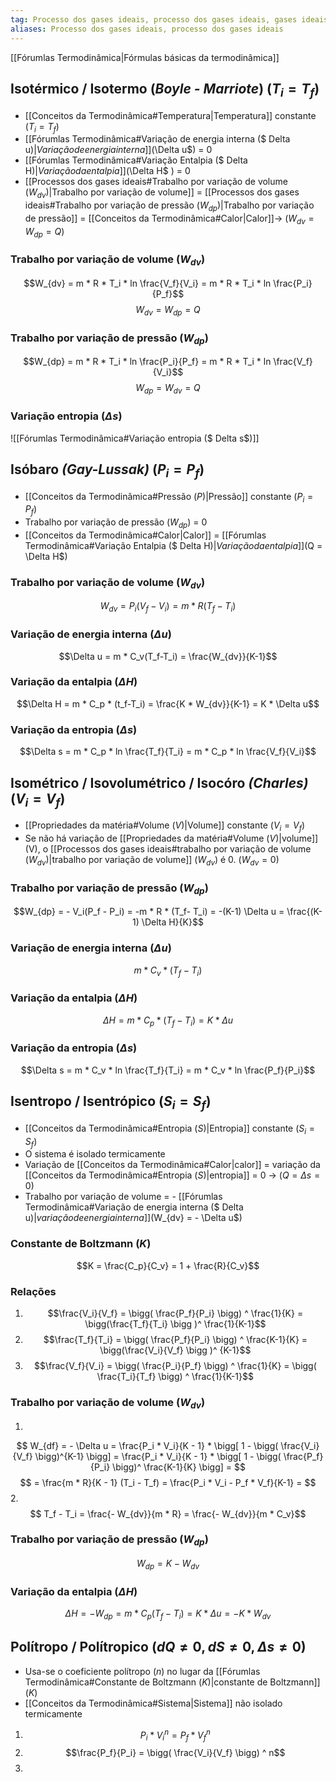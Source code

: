 ```yaml
---
tag: Processo dos gases ideais, processo dos gases ideais, gases ideais
aliases: Processo dos gases ideais, processo dos gases ideais
---
```


[[Fórumlas Termodinâmica|Fórmulas básicas da termodinâmica]]

## Isotérmico / Isotermo (*Boyle - Marriote*) ($T_i=T_f$)
- [[Conceitos da Termodinâmica#Temperatura|Temperatura]] constante ($T_i=T_f$)
- [[Fórumlas Termodinâmica#Variação de energia interna ($ Delta u$)|Variação de energia interna]] ($\Delta u$) = 0
- [[Fórumlas Termodinâmica#Variação Entalpia ($ Delta H$)|Variação da entalpia]] ($\Delta H$ ) = 0
- [[Processos dos gases ideais#Trabalho por variação de volume ($W_{dv}$)|Trabalho por variação de volume]] = [[Processos dos gases ideais#Trabalho por variação de pressão ($W_{dp}$)|Trabalho por variação de pressão]] = [[Conceitos da Termodinâmica#Calor|Calor]]-> ($W_{dv}=W_{dp}=Q$) 

### Trabalho por variação de volume ($W_{dv}$)
$$W_{dv} = m * R * T_i * ln \frac{V_f}{V_i} = m * R * T_i * ln \frac{P_i}{P_f}$$
$$W_{dv} = W_{dp} = Q$$

### Trabalho por variação de pressão ($W_{dp}$)
$$W_{dp} = m * R * T_i * ln \frac{P_i}{P_f} = m * R * T_i * ln \frac{V_f}{V_i}$$
$$W_{dp} = W_{dv} = Q$$
### Variação entropia ($\Delta s$)
![[Fórumlas Termodinâmica#Variação entropia ($ Delta s$)]]

## Isóbaro *(Gay-Lussak)* ($P_i = P_f$)
- [[Conceitos da Termodinâmica#Pressão ($P$)|Pressão]] constante ($P_i=P_f$)
- Trabalho por variação de pressão ($W_{dp}$) = 0
- [[Conceitos da Termodinâmica#Calor|Calor]] = [[Fórumlas Termodinâmica#Variação Entalpia ($ Delta H$)|Variação da entalpia]] ($Q = \Delta H$)

### Trabalho por variação de volume ($W_{dv}$)
$$W_{dv} = P_i(V_f-V_i) = m * R(T_f-T_i)$$

### Variação de energia interna ($\Delta u$)
$$\Delta u = m * C_v(T_f-T_i) = \frac{W_{dv}}{K-1}$$

### Variação da entalpia ($\Delta H$)
$$\Delta H = m * C_p * (t_f-T_i) = \frac{K * W_{dv}}{K-1} = K * \Delta u$$

### Variação da entropia ($\Delta s$)
$$\Delta s = m * C_p * ln \frac{T_f}{T_i} = m * C_p * ln \frac{V_f}{V_i}$$

## Isométrico / Isovolumétrico / Isocóro *(Charles)* ($V_i=V_f$)
- [[Propriedades da matéria#Volume ($V$)|Volume]] constante ($V_i=V_f$)
- Se não há variação de [[Propriedades da matéria#Volume ($V$)|volume]] (V), o [[Processos dos gases ideais#trabalho por variação de volume ($W_{dv}$)|trabalho por variação de volume]] ($W_{dv}$) é 0. ($W_{dv} = 0$)

### Trabalho por variação de pressão ($W_{dp}$)
$$W_{dp} = - V_i(P_f - P_i) = -m * R * (T_f- T_i) = -(K-1) \Delta u = \frac{(K-1) \Delta H}{K}$$

### Variação de energia interna ($\Delta u$)
$$m * C_v * (T_f - T_i)$$

### Variação da entalpia ($\Delta H$)
$$\Delta H = m * C_p * (T_f - T_i) = K * \Delta u$$

### Variação da entropia ($\Delta s$)
$$\Delta s = m * C_v * ln \frac{T_f}{T_i} = m * C_v * ln \frac{P_f}{P_i}$$

## Isentropo / Isentrópico ($S_i = S_f$)
- [[Conceitos da Termodinâmica#Entropia ($S$)|Entropia]] constante ($S_i = S_f$)
- O sistema é isolado termicamente
- Variação de [[Conceitos da Termodinâmica#Calor|calor]] = variação da [[Conceitos da Termodinâmica#Entropia ($S$)|entropia]] = 0 -> ($Q = \Delta s = 0$)
- Trabalho por variação de volume = - [[Fórumlas Termodinâmica#Variação de energia interna ($ Delta u$)|variação de energia interna]] ($W_{dv} = - \Delta u$)

### Constante de Boltzmann ($K$) 
$$K = \frac{C_p}{C_v} = 1 + \frac{R}{C_v}$$
### Relações
1. $$\frac{V_i}{V_f} = \bigg( \frac{P_f}{P_i} \bigg) ^ \frac{1}{K} = \bigg(\frac{T_f}{T_i} \bigg )^ \frac{1}{K-1}$$
2. $$\frac{T_f}{T_i} = \bigg( \frac{P_f}{P_i} \bigg) ^ \frac{K-1}{K} = \bigg(\frac{V_i}{V_f} \bigg )^ {K-1}$$
3. $$\frac{V_f}{V_i} = \bigg( \frac{P_i}{P_f} \bigg) ^ \frac{1}{K} = \bigg( \frac{T_i}{T_f} \bigg) ^ \frac{1}{K-1}$$
### Trabalho por variação de volume ($W_{dv}$)
1. 
$$ W_{df} = - \Delta u =  
\frac{P_i * V_i}{K - 1} * \bigg[ 1 - \bigg( \frac{V_i}{V_f} \bigg)^{K-1} \bigg] = 
\frac{P_i * V_i}{K - 1} * \bigg[ 1 - \bigg( \frac{P_f}{P_i} \bigg)^ \frac{K-1}{K} \bigg] =
$$ 
$$
= \frac{m * R}{K - 1} (T_i - T_f) = 
\frac{P_i * V_i - P_f * V_f}{K-1} = 
$$
2. $$ T_f - T_i = \frac{- W_{dv}}{m * R} = \frac{- W_{dv}}{m * C_v}$$
###  Trabalho por variação de pressão ($W_{dp}$)
$$W_{dp} = K - W_{dv}$$

### Variação da entalpia ($\Delta H$)
$$\Delta H = - W_{dp} = m * C_p(T_f-T_i) = K * \Delta u = -K * W_{dv}$$


## Polítropo / Polítropico ($dQ \neq 0, \, dS \neq 0, \, \Delta s \neq 0$)
- Usa-se o coeficiente polítropo ($n$) no lugar da [[Fórumlas Termodinâmica#Constante de Boltzmann ($K$)|constante de Boltzmann]] ($K$)
- [[Conceitos da Termodinâmica#Sistema|Sistema]] não isolado termicamente

1. $$P_i * V_i^n = P_f * V_f^n$$
2. $$\frac{P_f}{P_i} = \bigg( \frac{V_i}{V_f} \bigg) ^ n$$
3. 